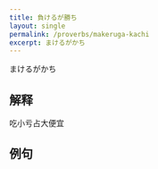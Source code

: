 ```yaml
---
title: 負けるが勝ち
layout: single
permalink: /proverbs/makeruga-kachi
excerpt: まけるがかち
---
```


まけるがかち

## 解释

吃小亏占大便宜

## 例句

